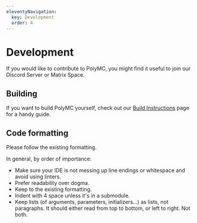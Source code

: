 ```yaml
---
eleventyNavigation:
  key: Development
  order: 4
--- 
```

# Development

If you would like to contribute to PolyMC, you might find it useful to join our Discord Server or Matrix Space.

## Building

If you want to build PolyMC yourself, check out our [Build Instructions](./build-instructions) page for a handy guide.


## Code formatting

Please follow the existing formatting.

In general, by order of importance:

- Make sure your IDE is not messing up line endings or whitespace and avoid using linters.
- Prefer readability over dogma.
- Keep to the existing formatting.
- Indent with 4 space unless it's in a submodule.
- Keep lists (of arguments, parameters, initializers...) as lists, not paragraphs. It should either read from top to bottom, or left to right. Not both.

